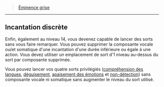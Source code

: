 ﻿---
!GenericItem
Name: Incantation discrète
Id: wizard_eminence_hd.md#incantation-discrète
ParentLink: wizard_eminence_hd.md#Éminence-grise
ParentName: Éminence grise
NameLevel: 2
Attributes:
  Name: Incantation discrète
  Markdown: >+
    ## <!--Name-->Incantation discrète<!--/Name-->


    Enfin, également au niveau 14, vous devenez capable de lancer des sorts sans vous faire remarquer. Vous pouvez supprimer la composante vocale ou/et somatique d'une incantation d'une durée inférieure ou égale à une action. Vous devez utiliser un emplacement de sort d'1 niveau au-dessus du sort par composante supprimée.


    Vous pouvez lancer vos quatre sorts privilégiés ([compréhension des langues](hd_spells_comprehension_des_langues.md), [déguisement](hd_spells_deguisement.md), [apaisement des émotions](hd_spells_apaisement_des_emotions.md) et [non-détection](hd_spells_non_detection.md)) sans composante vocale ni somatique sans augmenter le niveau du sort utilisé.

AttributesDictionary: >+
  Name: Incantation discrète

  Markdown: >+

    ## <!--Name-->Incantation discrète<!--/Name-->





    Enfin, également au niveau 14, vous devenez capable de lancer des sorts sans vous faire remarquer. Vous pouvez supprimer la composante vocale ou/et somatique d'une incantation d'une durée inférieure ou égale à une action. Vous devez utiliser un emplacement de sort d'1 niveau au-dessus du sort par composante supprimée.





    Vous pouvez lancer vos quatre sorts privilégiés ([compréhension des langues](hd_spells_comprehension_des_langues.md), [déguisement](hd_spells_deguisement.md), [apaisement des émotions](hd_spells_apaisement_des_emotions.md) et [non-détection](hd_spells_non_detection.md)) sans composante vocale ni somatique sans augmenter le niveau du sort utilisé.



---
> [Éminence grise](hd_wizard_eminence.md)

---

## Incantation discrète

Enfin, également au niveau 14, vous devenez capable de lancer des sorts sans vous faire remarquer. Vous pouvez supprimer la composante vocale ou/et somatique d'une incantation d'une durée inférieure ou égale à une action. Vous devez utiliser un emplacement de sort d'1 niveau au-dessus du sort par composante supprimée.

Vous pouvez lancer vos quatre sorts privilégiés ([compréhension des langues](hd_spells_comprehension_des_langues.md), [déguisement](hd_spells_deguisement.md), [apaisement des émotions](hd_spells_apaisement_des_emotions.md) et [non-détection](hd_spells_non_detection.md)) sans composante vocale ni somatique sans augmenter le niveau du sort utilisé.

